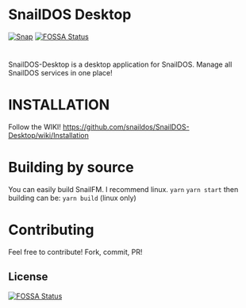 # SnailDOS Desktop
[![Snap](https://snapcraft.io/snaildos/badge.svg)](https://snapcraft.io/snaildos)
[![FOSSA Status](https://app.fossa.com/api/projects/git%2Bgithub.com%2Fsnaildos%2FSnailDOS-Desktop.svg?type=shield)](https://app.fossa.com/projects/git%2Bgithub.com%2Fsnaildos%2FSnailDOS-Desktop?ref=badge_shield)
#
SnailDOS-Desktop is a desktop application for SnailDOS.
Manage all SnailDOS services in one place!

# INSTALLATION
Follow the WIKI!
https://github.com/snaildos/SnailDOS-Desktop/wiki/Installation

# Building by source
You can easily build SnailFM. I recommend linux.
`yarn` 
`yarn start`
then building can be:
`yarn build` (linux only)

# Contributing
Feel free to contribute! Fork, commit, PR!


## License
[![FOSSA Status](https://app.fossa.com/api/projects/git%2Bgithub.com%2Fsnaildos%2FSnailDOS-Desktop.svg?type=large)](https://app.fossa.com/projects/git%2Bgithub.com%2Fsnaildos%2FSnailDOS-Desktop?ref=badge_large)
